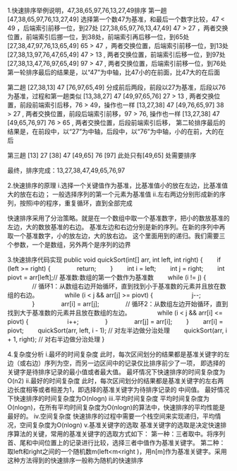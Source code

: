 1.快速排序举例说明，47,38,65,97,76,13,27,49排序
  第一趟
  [47,38,65,97,76,13,27,49]  选择第一个数47为基准，和最后一个数字比较，47 < 49 ，后端索引前移一位，到27处
  [27,38,65,97,76,13,47,49]  47 > 27 ，两者交换位置，前端索引后挪一位，到38处，前端索引再后移一位，到65处
  [27,38,47,97,76,13,65,49]  65 > 47 ，两者交换位置，后端索引前移一位，到13处
  [27,38,13,97,76,47,65,49]  47 > 13 , 两者交换位置，前端索引后移一位，到97处
  [27,38,13,47,76,97,65,49]  97 > 47 , 两者交换位置，后端索引前移一位，到76处
  第一轮排序最后的结果是，以“47”为中轴，比47小的在前面，比47大的在后面	

  第二趟
  [27,38,13] 47 [76,97,65,49]  分成前后两段，前段以27为基准，后段以76为基准，过程和第一趟类似
  [13,38,27] 47 [49,97,65,76]  27 > 13 , 两者交换位置，前段前端索引后移，76 > 49，操作也一样
  [13,27,38] 47 [49,76,65,97]  38 > 27 , 两者交换位置，前段后端索引前移，97 > 76, 操作也一样
  [13,27,38] 47 [49,65,76,97]  76 > 65 , 两者交换位置，后段前端索引后移，
  第二轮排序最后的结果是，在前段中，以“27”为中轴，后段中，以“76”为中轴，小的在前，大的在后

  第三趟
  [13] 27 [38] 47 [49,65] 76 [97] 此处只有[49,65] 处需要排序
  
  最终，排序完成：13,27,38,47,49,65,76,97

2.快速排序的原理
  i.选择一个关键值作为基准，比基准值小的放在左边，比基准值大的放在右边；
    一般选择序列的第一个元素为基准值
  ii.左右两边分别形成新的序列，按照i中的程序，重复循环，直到全部完成

  快速排序采用了分治策略。就是在一个数组中取一个基准数字，把小的数放基准的左边，大的数放基准的右边。
  基准左边和右边分别是新的序列。在新的序列中再取一个基准数字，小的放左边，大的放右边。
  这个里面用到的递归。我们需要三个参数，一个是数组，另外两个是序列的边界
  

3.快速排序代码实现
  public void quickSort(int[] arr, int left, int right) {
　　if (left >= right) {
　　　　return;
　　}
　　int i = left;
　　int j = right;
　　int piovt = arr[left];// 基准数:数组的第一个数作为基准数
　　while (i != j) {
　　　　// 循环1：从数组右边开始循环，直到找到小于基准数的元素并且放在数组的右边。
　　　　while (i < j && arr[j] >= piovt) {
　　　　　　j--;
　　　　}
　　　　arr[i] = arr[j];
　　　　// 循环2：从数组左边开始循环，直到找到大于基准数的元素并且放在数组的左边。
　　　　while (i < j && arr[i] <= piovt) {
　　　　　　i++;
　　　　}
　　　　arr[j] = arr[i];
　　}
　　arr[i] = piovt;
　　quickSort(arr, left, i - 1);  // 对左半边做分治处理
　　quickSort(arr, i + 1, right); // 对右半边做分治处理
  }

4.复杂度分析
  i.最坏的时间复杂度
    此时，每次区间划分的结果都是基准关键字的左边（或右边）序列为空，而另一边区间中的记录仅比排序前少了一项，
    即选择的关键字是待排序记录的最小值或者最大值。
    最坏情况下快速排序的时间复杂度为O(n2)
  ii.最好的时间复杂度
    此时，每次区间划分的结果都是基准关键字的左右两边长度相等或者相差为1，即选择的基准关键字为待排序记录的
    中间值。
    最好情况下快速排序的时间复杂度为O(nlogn) 
  iii.平均时间复杂度
    平均时间复杂度为O(nlogn)，在所有平均时间复杂度为O(nlogn)的算法中，快速排序的平均性能是最好的。 
  iv.空间复杂度
    快速排序的过程中需要一个栈空间来实现递归，平均情况，空间复杂度为O(nlogn)
  v.基准关键字的选取
    基准关键字的选取是决定快速排序算法的关键，常用的基准关键字的选取方式如下：
    第一种：三者取中。将序列首、尾和中间位置上的记录进行比较，选择三者中值作为基准关键字。
    第二种：取left和right之间的一个随机数m(left<m<right )，用n[m]作为基准关键字。采用这种方法得到的快速排序一般称为随机的快速排序
